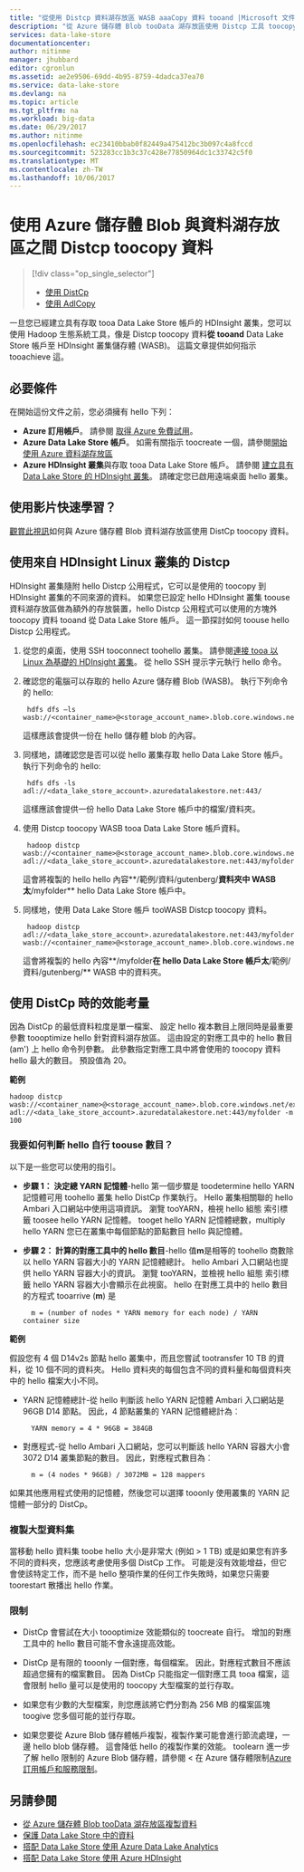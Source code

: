 ```yaml
---
title: "從使用 Distcp 資料湖存放區 WASB aaaCopy 資料 tooand |Microsoft 文件"
description: "從 Azure 儲存體 Blob tooData 湖存放區使用 Distcp 工具 toocopy 資料 tooand"
services: data-lake-store
documentationcenter: 
author: nitinme
manager: jhubbard
editor: cgronlun
ms.assetid: ae2e9506-69dd-4b95-8759-4dadca37ea70
ms.service: data-lake-store
ms.devlang: na
ms.topic: article
ms.tgt_pltfrm: na
ms.workload: big-data
ms.date: 06/29/2017
ms.author: nitinme
ms.openlocfilehash: ec23410bbab0f82449a475412bc3b097c4a8fccd
ms.sourcegitcommit: 523283cc1b3c37c428e77850964dc1c33742c5f0
ms.translationtype: MT
ms.contentlocale: zh-TW
ms.lasthandoff: 10/06/2017
---
```

# <a name="use-distcp-toocopy-data-between-azure-storage-blobs-and-data-lake-store"></a>使用 Azure 儲存體 Blob 與資料湖存放區之間 Distcp toocopy 資料
> [!div class="op_single_selector"]
> * [使用 DistCp](data-lake-store-copy-data-wasb-distcp.md)
> * [使用 AdlCopy](data-lake-store-copy-data-azure-storage-blob.md)
>
>

一旦您已經建立具有存取 tooa Data Lake Store 帳戶的 HDInsight 叢集，您可以使用 Hadoop 生態系統工具，像是 Distcp toocopy 資料**從 tooand** Data Lake Store 帳戶至 HDInsight 叢集儲存體 (WASB)。 這篇文章提供如何指示 tooachieve 這。

## <a name="prerequisites"></a>必要條件
在開始這份文件之前，您必須擁有 hello 下列：

* **Azure 訂用帳戶**。 請參閱 [取得 Azure 免費試用](https://azure.microsoft.com/pricing/free-trial/)。
* **Azure Data Lake Store 帳戶**。 如需有關指示 toocreate 一個，請參閱[開始使用 Azure 資料湖存放區](data-lake-store-get-started-portal.md)
* **Azure HDInsight 叢集**與存取 tooa Data Lake Store 帳戶。 請參閱 [建立具有 Data Lake Store 的 HDInsight 叢集](data-lake-store-hdinsight-hadoop-use-portal.md)。 請確定您已啟用遠端桌面 hello 叢集。

## <a name="do-you-learn-fast-with-videos"></a>使用影片快速學習？
[觀賞此視訊](https://mix.office.com/watch/1liuojvdx6sie)如何與 Azure 儲存體 Blob 資料湖存放區使用 DistCp toocopy 資料。

## <a name="use-distcp-from-an-hdinsight-linux-cluster"></a>使用來自 HDInsight Linux 叢集的 Distcp

HDInsight 叢集隨附 hello Distcp 公用程式，它可以是使用的 toocopy 到 HDInsight 叢集的不同來源的資料。 如果您已設定 hello HDInsight 叢集 toouse 資料湖存放區做為額外的存放裝置，hello Distcp 公用程式可以使用的方塊外 toocopy 資料 tooand 從 Data Lake Store 帳戶。 這一節探討如何 toouse hello Distcp 公用程式。

1. 從您的桌面，使用 SSH tooconnect toohello 叢集。 請參閱[連接 tooa 以 Linux 為基礎的 HDInsight 叢集](../hdinsight/hdinsight-hadoop-linux-use-ssh-unix.md)。 從 hello SSH 提示字元執行 hello 命令。

2. 確認您的電腦可以存取的 hello Azure 儲存體 Blob (WASB)。 執行下列命令的 hello:

        hdfs dfs –ls wasb://<container_name>@<storage_account_name>.blob.core.windows.net/

    這樣應該會提供一份在 hello 儲存體 blob 的內容。
3. 同樣地，請確認您是否可以從 hello 叢集存取 hello Data Lake Store 帳戶。 執行下列命令的 hello:

        hdfs dfs -ls adl://<data_lake_store_account>.azuredatalakestore.net:443/

    這樣應該會提供一份 hello Data Lake Store 帳戶中的檔案/資料夾。
4. 使用 Distcp toocopy WASB tooa Data Lake Store 帳戶資料。

        hadoop distcp wasb://<container_name>@<storage_account_name>.blob.core.windows.net/example/data/gutenberg adl://<data_lake_store_account>.azuredatalakestore.net:443/myfolder

    這會將複製的 hello hello 內容**/範例/資料/gutenberg/**資料夾中 WASB 太**/myfolder** hello Data Lake Store 帳戶中。
5. 同樣地，使用 Data Lake Store 帳戶 tooWASB Distcp toocopy 資料。

        hadoop distcp adl://<data_lake_store_account>.azuredatalakestore.net:443/myfolder wasb://<container_name>@<storage_account_name>.blob.core.windows.net/example/data/gutenberg

    這會將複製的 hello 內容**/myfolder**在 hello Data Lake Store 帳戶太**/範例/資料/gutenberg/** WASB 中的資料夾。

## <a name="performance-considerations-while-using-distcp"></a>使用 DistCp 時的效能考量

因為 DistCp 的最低資料粒度是單一檔案、 設定 hello 複本數目上限同時是最重要參數 toooptimize hello 針對資料湖存放區。 這由設定的對應工具中的 hello 數目 (am') 上 hello 命令列參數。 此參數指定對應工具中將會使用的 toocopy 資料 hello 最大的數目。 預設值為 20。

**範例**

    hadoop distcp wasb://<container_name>@<storage_account_name>.blob.core.windows.net/example/data/gutenberg adl://<data_lake_store_account>.azuredatalakestore.net:443/myfolder -m 100

### <a name="how-do-i-determine-hello-number-of-mappers-toouse"></a>我要如何判斷 hello 自行 toouse 數目？

以下是一些您可以使用的指引。

* **步驟 1： 決定總 YARN 記憶體**-hello 第一個步驟是 toodetermine hello YARN 記憶體可用 toohello 叢集 hello DistCp 作業執行。 Hello 叢集相關聯的 hello Ambari 入口網站中使用這項資訊。 瀏覽 tooYARN，檢視 hello 組態 索引標籤 toosee hello YARN 記憶體。 tooget hello YARN 記憶體總數，multiply hello YARN 您已在叢集中每個節點的節點數目 hello 與記憶體。

* **步驟 2： 計算的對應工具中的 hello 數目**-hello 值**m**是相等的 toohello 商數除以 hello YARN 容器大小的 YARN 記憶體總計。 hello Ambari 入口網站也提供 hello YARN 容器大小的資訊。 瀏覽 tooYARN，並檢視 hello 組態 索引標籤 hello YARN 容器大小會顯示在此視窗。 hello 在對應工具中的 hello 數目的方程式 tooarrive (**m**) 是

        m = (number of nodes * YARN memory for each node) / YARN container size

**範例**

假設您有 4 個 D14v2s 節點 hello 叢集中，而且您嘗試 tootransfer 10 TB 的資料，從 10 個不同的資料夾。 Hello 資料夾的每個包含不同的資料量和每個資料夾中的 hello 檔案大小不同。

* YARN 記憶體總計-從 hello 判斷該 hello YARN 記憶體 Ambari 入口網站是 96GB D14 節點。 因此，4 節點叢集的 YARN 記憶體總計為︰ 

        YARN memory = 4 * 96GB = 384GB

* 對應程式-從 hello Ambari 入口網站，您可以判斷該 hello YARN 容器大小會 3072 D14 叢集節點的數目。 因此，對應程式數目為︰

        m = (4 nodes * 96GB) / 3072MB = 128 mappers

如果其他應用程式使用的記憶體，然後您可以選擇 tooonly 使用叢集的 YARN 記憶體一部分的 DistCp。

### <a name="copying-large-datasets"></a>複製大型資料集

當移動 hello 資料集 toobe hello 大小是非常大 (例如 > 1 TB) 或是如果您有許多不同的資料夾，您應該考慮使用多個 DistCp 工作。 可能是沒有效能增益，但它會使該特定工作，而不是 hello 整項作業的任何工作失敗時，如果您只需要 toorestart 散播出 hello 作業。

### <a name="limitations"></a>限制

* DistCp 會嘗試在大小 toooptimize 效能類似的 toocreate 自行。 增加的對應工具中的 hello 數目可能不會永遠提高效能。

* DistCp 是有限的 tooonly 一個對應，每個檔案。 因此，對應程式數目不應該超過您擁有的檔案數目。 因為 DistCp 只能指定一個對應工具 tooa 檔案，這會限制 hello 量可以是使用的 toocopy 大型檔案的並行存取。

* 如果您有少數的大型檔案，則您應該將它們分割為 256 MB 的檔案區塊 toogive 您多個可能的並行存取。 
 
* 如果您要從 Azure Blob 儲存體帳戶複製，複製作業可能會進行節流處理，一邊 hello blob 儲存體。 這會降低 hello 的複製作業的效能。 toolearn 進一步了解 hello 限制的 Azure Blob 儲存體，請參閱 < 在 Azure 儲存體限制[Azure 訂用帳戶和服務限制](../azure-subscription-service-limits.md)。

## <a name="see-also"></a>另請參閱
* [從 Azure 儲存體 Blob tooData 湖存放區複製資料](data-lake-store-copy-data-azure-storage-blob.md)
* [保護 Data Lake Store 中的資料](data-lake-store-secure-data.md)
* [搭配 Data Lake Store 使用 Azure Data Lake Analytics](../data-lake-analytics/data-lake-analytics-get-started-portal.md)
* [搭配 Data Lake Store 使用 Azure HDInsight](data-lake-store-hdinsight-hadoop-use-portal.md)
